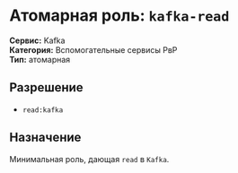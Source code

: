 # Атомарная роль: `kafka-read`

**Сервис:** Kafka  
**Категория:** Вспомогательные сервисы РвР  
**Тип:** атомарная

## Разрешение
- `read:kafka`

## Назначение
Минимальная роль, дающая `read` в `Kafka`.
